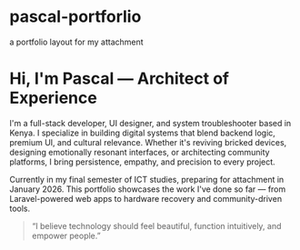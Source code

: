 # pascal-portforlio
a portfolio layout for my attachment
# Hi, I'm Pascal — Architect of Experience

I'm a full-stack developer, UI designer, and system troubleshooter based in Kenya. I specialize in building digital systems that blend backend logic, premium UI, and cultural relevance. Whether it's reviving bricked devices, designing emotionally resonant interfaces, or architecting community platforms, I bring persistence, empathy, and precision to every project.

Currently in my final semester of ICT studies, preparing for attachment in January 2026. This portfolio showcases the work I've done so far — from Laravel-powered web apps to hardware recovery and community-driven tools.

> “I believe technology should feel beautiful, function intuitively, and empower people.”
